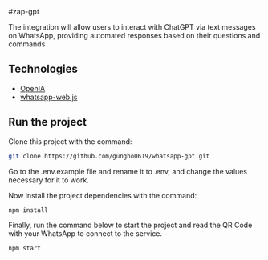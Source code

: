 #zap-gpt

The integration will allow users to interact with ChatGPT via text messages on WhatsApp, providing automated responses based on their questions and commands

## Technologies

- [OpenIA](https://beta.openai.com/)
- [whatsapp-web.js](https://wwebjs.dev/)

## Run the project

Clone this project with the command:

```bash
git clone https://github.com/gungho0619/whatsapp-gpt.git
```

Go to the .env.example file and rename it to .env, and change the values ​​necessary for it to work.

Now install the project dependencies with the command:

```bash
npm install
```

Finally, run the command below to start the project and read the QR Code with your WhatsApp to connect to the service.

```bash
npm start
```
